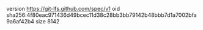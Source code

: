 version https://git-lfs.github.com/spec/v1
oid sha256:4f80eac971436d49bcec11d38c28bb3bb79142b48bbb7d1a7002bfa9a6af42b4
size 8142
